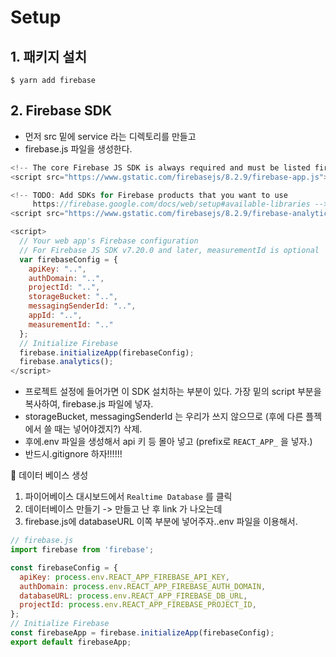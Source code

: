 # Setup

## 1. 패키지 설치

```
$ yarn add firebase
```

## 2. Firebase SDK

- 먼저 src 밑에 service 라는 디렉토리를 만들고
- firebase.js 파일을 생성한다.

```javascript
<!-- The core Firebase JS SDK is always required and must be listed first -->
<script src="https://www.gstatic.com/firebasejs/8.2.9/firebase-app.js"></script>

<!-- TODO: Add SDKs for Firebase products that you want to use
     https://firebase.google.com/docs/web/setup#available-libraries -->
<script src="https://www.gstatic.com/firebasejs/8.2.9/firebase-analytics.js"></script>

<script>
  // Your web app's Firebase configuration
  // For Firebase JS SDK v7.20.0 and later, measurementId is optional
  var firebaseConfig = {
    apiKey: "..",
    authDomain: "..",
    projectId: "..",
    storageBucket: "..",
    messagingSenderId: "..",
    appId: "..",
    measurementId: ".."
  };
  // Initialize Firebase
  firebase.initializeApp(firebaseConfig);
  firebase.analytics();
</script>
```

- 프로젝트 설정에 들어가면 이 SDK 설치하는 부분이 있다. 가장 밑의 script 부분을 복사하여, firebase.js 파일에 넣자.
- storageBucket, messagingSenderId 는 우리가 쓰지 않으므로 (후에 다른 플젝에서 쓸 때는 넣어야겠지?) 삭제.
- 후에.env 파일을 생성해서 api 키 등 몰아 넣고 (prefix로 `REACT_APP_` 을 넣자.)
- 반드시.gitignore 하자!!!!!!

📌 데이터 베이스 생성

1. 파이어베이스 대시보드에서 `Realtime Database` 를 클릭
2. 데이터베이스 만들기 -> 만들고 난 후 link 가 나오는데
3. firebase.js에 databaseURL 이쪽 부분에 넣어주자..env 파일을 이용해서.

```javascript
// firebase.js
import firebase from 'firebase';

const firebaseConfig = {
  apiKey: process.env.REACT_APP_FIREBASE_API_KEY,
  authDomain: process.env.REACT_APP_FIREBASE_AUTH_DOMAIN,
  databaseURL: process.env.REACT_APP_FIREBASE_DB_URL,
  projectId: process.env.REACT_APP_FIREBASE_PROJECT_ID,
};
// Initialize Firebase
const firebaseApp = firebase.initializeApp(firebaseConfig);
export default firebaseApp;
```
